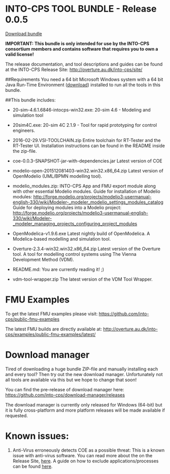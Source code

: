 # INTO-CPS TOOL BUNDLE - Release 0.0.5

[Download bundle](http://overture.au.dk/into-cps/release-bundles/0.0.5.zip)


**IMPORTANT: This bundle is only intended for use by the INTO-CPS consortium
members and contains software that requires you to own a valid license!**


The release documentation, and tool descriptions and guides can be found at the
INTO-CPS Release Site:
http://overture.au.dk/into-cps/site/


##Requirements
You need a 64 bit Microsoft Windows system with a 64 bit Java Run-Time
Environment ([download](https://www.java.com/en/download/manual.jsp)) installed
to run all the tools in this bundle.


##This bundle includes:

- 20-sim-4.6.1.6846-intocps-win32.exe:
  20-sim 4.6 - Modeling and simulation tool

- 20sim4C.exe:
  20-sim 4C 2.1.9 - Tool for rapid prototyping for control engineers.

- 2016-02-29.VSI-TOOLCHAIN.zip
  Entire toolchain for RT-Tester and the RT-Tester UI. Installation
  instructions can be found in the README inside the zip-file.

- coe-0.0.3-SNAPSHOT-jar-with-dependencies.jar
  Latest version of COE

- modelio-open-201512081403-win32.win32.x86_64.zip
  Latest version of OpenModelio (UML/BPMN modelling tool).

- modelio_modules.zip:
  INTO-CPS App and FMU export module along with other essential Modelio
  modules.
  Guide for installation of Modelio modules:
  <http://forge.modelio.org/projects/modelio3-usermanual-english-330/wiki/Modeler-_modeler_modelio_settings_modules_catalog>
  Guide for deploying modules into a Modelio project:
  <http://forge.modelio.org/projects/modelio3-usermanual-english-330/wiki/Modeler-_modeler_managing_projects_configuring_project_modules>

- OpenModelica-v1.9.6.exe
  Latest nightly build of OpenModelica. A Modelica-based modelling and
  simulation tool.

- Overture-2.3.4-win32.win32.x86_64.zip
  Latest version of the Overture tool. A tool for modelling control systems
  using The Vienna Development Method (VDM).

- README.md: You are currently reading it! ;)

- vdm-tool-wrapper.zip
  The latest version of the VDM Tool Wrapper.


# FMU Examples

To get the latest FMU examples please visit:
<https://github.com/into-cps/public-fmu-examples>

The latest FMU builds are directly available at:
<http://overture.au.dk/into-cps/examples/public-fmu-examples/latest/>


# Download manager

Tired of downloading a huge bundle ZIP-file and manually installing each and
every tool? Then try out the new download manager. Unfortunately not all tools
are available via this but we hope to change that soon!

You can find the pre-release of download manager here:
<https://github.com/into-cps/download-manager/releases>

The download manager is currently only released for Windows (64-bit) but it is fully
cross-platform and more platform releases will be made available if requested.


# Known issues:

1. Anti-Virus erroneously detects COE as a possible threat:
   This is a known issue with anti-virus software. You can read more about the
   on the Release Site,
   [here](http://overture.au.dk/into-cps/site/simulation/antivirus.html). A
   guide on how to exclude applications/processes can be found
   [here](http://www.tenforums.com/tutorials/5924-windows-defender-exclusions-add-remove-windows-10-a.html).
